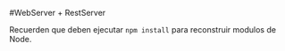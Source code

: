 #WebServer + RestServer

Recuerden que deben ejecutar ```npm install``` para reconstruir modulos de Node.